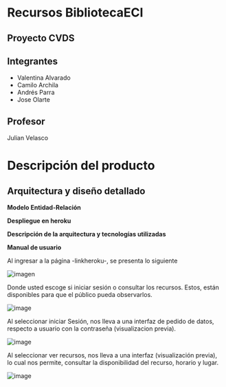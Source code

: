 # Recursos BibliotecaECI
## Proyecto CVDS 
## Integrantes
- Valentina Alvarado
- Camilo Archila
- Andrés Parra
- Jose Olarte

## Profesor
Julian Velasco

# Descripción del producto

## Arquitectura y diseño detallado

**Modelo Entidad-Relación**

**Despliegue en heroku**

**Descripción de la arquitectura y tecnologías utilizadas**

**Manual de usuario**

Al ingresar a la página -linkheroku-, se presenta lo siguiente

![imagen](https://user-images.githubusercontent.com/98195579/163494723-a0c9bf0f-3fc7-4caf-bc61-8440fe6bf1d9.png)

Donde usted escoge si iniciar sesión o consultar los recursos. Estos, están disponibles para que el público pueda observarlos.

![image](https://user-images.githubusercontent.com/60302534/166110171-d5ed3402-2dc2-4a3c-93f7-2568382add45.png)

Al seleccionar iniciar Sesión, nos lleva a una interfaz de pedido de datos, respecto a usuario con la contraseña (visualizacion previa).

![image](https://user-images.githubusercontent.com/60302534/166110036-0d1327cd-2a9a-4f78-8ec1-bd2d798967de.png)

Al seleccionar ver recursos, nos lleva a una interfaz (visualización previa), lo cual nos permite, consultar la disponibilidad del recurso, horario y lugar.

![image](https://user-images.githubusercontent.com/60302534/166110136-cb37da52-dbc7-47a8-801c-20bf06ace788.png)


